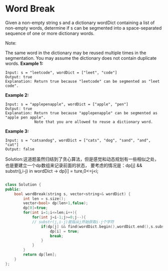 Word Break
===

Given a non-empty string s and a dictionary wordDict containing a list of non-empty words, determine if s can be segmented into a space-separated sequence of one or more dictionary words.

Note:

The same word in the dictionary may be reused multiple times in the segmentation.
You may assume the dictionary does not contain duplicate words.
**Example 1:**
```
Input: s = "leetcode", wordDict = ["leet", "code"]
Output: true
Explanation: Return true because "leetcode" can be segmented as "leet code".
```
**Example 2:**
```
Input: s = "applepenapple", wordDict = ["apple", "pen"]
Output: true
Explanation: Return true because "applepenapple" can be segmented as "apple pen apple".
             Note that you are allowed to reuse a dictionary word.
```
**Example 3:**
```
Input: s = "catsandog", wordDict = ["cats", "dog", "sand", "and", "cat"]
Output: false
```

Solution:这道题虽然归结到了贪心算法，但是感觉和动态规划有一些相似之处，也是要建立一个dp数组来记录前面的状态，
		要考虑的情况是：dp[j] && substr(j,i-j) in wordDict -> dp[i] = ture,0<=j<i;

```C++

class Solution {
public:
    bool wordBreak(string s, vector<string>& wordDict) {
        int len = s.size();
        vector<bool> dp(len+1,false);
        dp[0]=true;
        for(int i=1;i<=len;i++){
            for(int j=i-1;j>=0;j--){
            // substr(j,i-j)是指从j开始获取i-j个字符
                if(dp[j] && find(wordDict.begin(),wordDict.end(),s.substr(j,i-j))!=wordDict.end()){
                    dp[i] = true;
                    break;
                }
            }
        }
        return dp[len];
    }
};
```